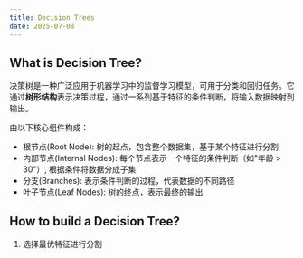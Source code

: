 ```yaml
---
title: Decision Trees
date: 2025-07-08
---
```


## What is Decision Tree?

决策树是一种广泛应用于机器学习中的监督学习模型，可用于分类和回归任务。它通过**树形结构**表示决策过程，通过一系列基于特征的条件判断，将输入数据映射到输出。

由以下核心组件构成：

- 根节点(Root Node): 树的起点，包含整个数据集，基于某个特征进行分割
- 内部节点(Internal Nodes): 每个节点表示一个特征的条件判断（如"年龄 > 30"）, 根据条件将数据分成子集
- 分支(Branches): 表示条件判断的过程，代表数据的不同路径
- 叶子节点(Leaf Nodes): 树的终点，表示最终的输出

## How to build a Decision Tree?

1. 选择最优特征进行分割
